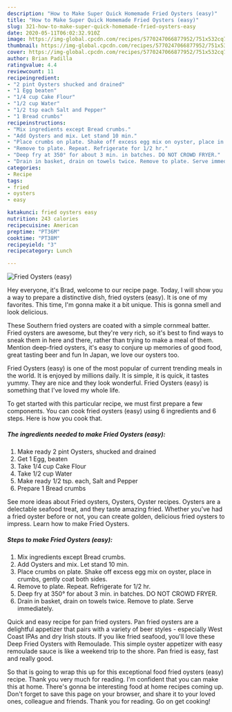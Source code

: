 ```yaml
---
description: "How to Make Super Quick Homemade Fried Oysters (easy)"
title: "How to Make Super Quick Homemade Fried Oysters (easy)"
slug: 321-how-to-make-super-quick-homemade-fried-oysters-easy
date: 2020-05-11T06:02:32.910Z
image: https://img-global.cpcdn.com/recipes/5770247066877952/751x532cq70/fried-oysters-easy-recipe-main-photo.jpg
thumbnail: https://img-global.cpcdn.com/recipes/5770247066877952/751x532cq70/fried-oysters-easy-recipe-main-photo.jpg
cover: https://img-global.cpcdn.com/recipes/5770247066877952/751x532cq70/fried-oysters-easy-recipe-main-photo.jpg
author: Brian Padilla
ratingvalue: 4.4
reviewcount: 11
recipeingredient:
- "2 pint Oysters shucked and drained"
- "1 Egg beaten"
- "1/4 cup Cake Flour"
- "1/2 cup Water"
- "1/2 tsp each Salt and Pepper"
- "1 Bread crumbs"
recipeinstructions:
- "Mix ingredients except Bread crumbs."
- "Add Oysters and mix. Let stand 10 min."
- "Place crumbs on plate. Shake off excess egg mix on oyster, place in crumbs, gently coat both sides."
- "Remove to plate. Repeat. Refrigerate for 1/2 hr."
- "Deep fry at 350° for about 3 min. in batches. DO NOT CROWD FRYER."
- "Drain in basket, drain on towels twice. Remove to plate. Serve immediately."
categories:
- Recipe
tags:
- fried
- oysters
- easy

katakunci: fried oysters easy 
nutrition: 243 calories
recipecuisine: American
preptime: "PT36M"
cooktime: "PT38M"
recipeyield: "3"
recipecategory: Lunch

---
```



![Fried Oysters (easy)](https://img-global.cpcdn.com/recipes/5770247066877952/751x532cq70/fried-oysters-easy-recipe-main-photo.jpg)

Hey everyone, it's Brad, welcome to our recipe page. Today, I will show you a way to prepare a distinctive dish, fried oysters (easy). It is one of my favorites. This time, I'm gonna make it a bit unique. This is gonna smell and look delicious.

These Southern fried oysters are coated with a simple cornmeal batter. Fried oysters are awesome, but they&#39;re very rich, so it&#39;s best to find ways to sneak them in here and there, rather than trying to make a meal of them. Mention deep-fried oysters, it&#39;s easy to conjure up memories of good food, great tasting beer and fun In Japan, we love our oysters too.

Fried Oysters (easy) is one of the most popular of current trending meals in the world. It is enjoyed by millions daily. It is simple, it is quick, it tastes yummy. They are nice and they look wonderful. Fried Oysters (easy) is something that I've loved my whole life.


To get started with this particular recipe, we must first prepare a few components. You can cook fried oysters (easy) using 6 ingredients and 6 steps. Here is how you cook that.

<!--inarticleads1-->

##### The ingredients needed to make Fried Oysters (easy):

1. Make ready 2 pint Oysters, shucked and drained
1. Get 1 Egg, beaten
1. Take 1/4 cup Cake Flour
1. Take 1/2 cup Water
1. Make ready 1/2 tsp. each, Salt and Pepper
1. Prepare 1 Bread crumbs


See more ideas about Fried oysters, Oysters, Oyster recipes. Oysters are a delectable seafood treat, and they taste amazing fried. Whether you&#39;ve had a fried oyster before or not, you can create golden, delicious fried oysters to impress. Learn how to make Fried Oysters. 

<!--inarticleads2-->

##### Steps to make Fried Oysters (easy):

1. Mix ingredients except Bread crumbs.
1. Add Oysters and mix. Let stand 10 min.
1. Place crumbs on plate. Shake off excess egg mix on oyster, place in crumbs, gently coat both sides.
1. Remove to plate. Repeat. Refrigerate for 1/2 hr.
1. Deep fry at 350° for about 3 min. in batches. DO NOT CROWD FRYER.
1. Drain in basket, drain on towels twice. Remove to plate. Serve immediately.


Quick and easy recipe for pan fried oysters. Pan fried oysters are a delightful appetizer that pairs with a variety of beer styles - especially West Coast IPAs and dry Irish stouts. If you like fried seafood, you&#39;ll love these Deep Fried Oysters with Remoulade. This simple oyster appetizer with easy remoulade sauce is like a weekend trip to the shore. Pan fried is easy, fast and really good. 

So that is going to wrap this up for this exceptional food fried oysters (easy) recipe. Thank you very much for reading. I'm confident that you can make this at home. There's gonna be interesting food at home recipes coming up. Don't forget to save this page on your browser, and share it to your loved ones, colleague and friends. Thank you for reading. Go on get cooking!
